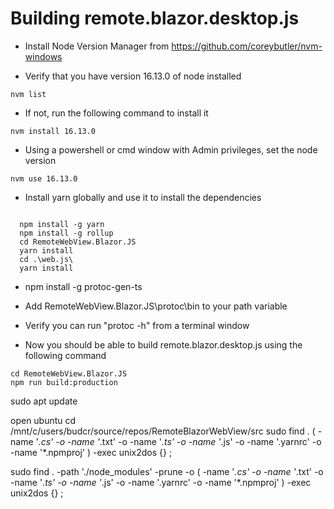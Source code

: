 ﻿# Building remote.blazor.desktop.js


* Install Node Version Manager from https://github.com/coreybutler/nvm-windows

* Verify that you have version 16.13.0 of node installed
```
nvm list 
```

* If not, run the following command to install it
```
nvm install 16.13.0
```

* Using a powershell or cmd window with Admin privileges, set the node version
```
nvm use 16.13.0
```

* Install yarn globally and use it to install the dependencies
```
  
  npm install -g yarn
  npm install -g rollup
  cd RemoteWebView.Blazor.JS
  yarn install
  cd .\web.js\ 
  yarn install
```

* npm install -g protoc-gen-ts

* Add RemoteWebView.Blazor.JS\protoc\bin to your path variable
* Verify you can run "protoc -h" from a terminal window 
* Now you should be able to build remote.blazor.desktop.js using the following command

```
cd RemoteWebView.Blazor.JS
npm run build:production
```


sudo apt update



open ubuntu
cd /mnt/c/users/budcr/source/repos/RemoteBlazorWebView/src
sudo find . \( -name '*.cs' -o -name '*.txt' -o -name '*.ts' -o -name '*.js' -o -name '.yarnrc' -o -name '*.npmproj' \) -exec unix2dos {} \;

sudo find . -path './node_modules' -prune -o \( -name '*.cs' -o -name '*.txt' -o -name '*.ts' -o -name '*.js' -o -name '.yarnrc' -o -name '*.npmproj' \) -exec unix2dos {} \;




